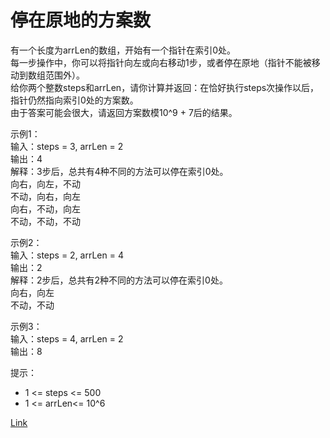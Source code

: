 <h1>停在原地的方案数</h1>

有一个长度为arrLen的数组，开始有一个指针在索引0处。</br>
每一步操作中，你可以将指针向左或向右移动1步，或者停在原地（指针不能被移动到数组范围外）。</br>
给你两个整数steps和arrLen，请你计算并返回：在恰好执行steps次操作以后，指针仍然指向索引0处的方案数。</br>
由于答案可能会很大，请返回方案数模10^9 + 7后的结果。</br>

示例1：</br>
输入：steps = 3, arrLen = 2</br>
输出：4</br>
解释：3步后，总共有4种不同的方法可以停在索引0处。</br>
向右，向左，不动</br>
不动，向右，向左</br>
向右，不动，向左</br>
不动，不动，不动</br>

示例2：</br>
输入：steps = 2, arrLen = 4</br>
输出：2</br>
解释：2步后，总共有2种不同的方法可以停在索引0处。</br>
向右，向左</br>
不动，不动</br>

示例3：</br>
输入：steps = 4, arrLen = 2</br>
输出：8</br>

提示：
- 1 <= steps <= 500
- 1 <= arrLen<= 10^6

[Link](https://leetcode-cn.com/problems/number-of-ways-to-stay-in-the-same-place-after-some-steps/)